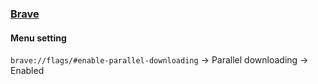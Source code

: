 ### [Brave](https://github.com/brave/brave-browser)

#### Menu setting

`brave://flags/#enable-parallel-downloading` → Parallel downloading → Enabled